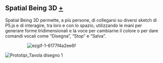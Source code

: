 ## Spatial Being 3D [+](https://editor.p5js.org/RobertoAlesi/full/0Tne-Js-i)
Spatial Being 3D permette, a più persone, di collegarsi su diversi sketch di P5.js e di interagire, tra loro e con lo spazio, utilizzando le mani per generare forme tridimensionali e la voce per cambiarne il colore o per dare comandi vocali come “Disegna”, “Stop” e “Salva”.

&nbsp; &nbsp; &nbsp; &nbsp; &nbsp; &nbsp; &nbsp; &nbsp; &nbsp; ![ezgif-1-6177f4a2ee6f](https://user-images.githubusercontent.com/76455356/121461394-0aa55800-c9af-11eb-8d9f-ea3a528f0445.gif)
  

![Prototipi_Tavola disegno 1](https://user-images.githubusercontent.com/76455356/121460184-d2047f00-c9ac-11eb-9c7e-134efab14ba9.png)
